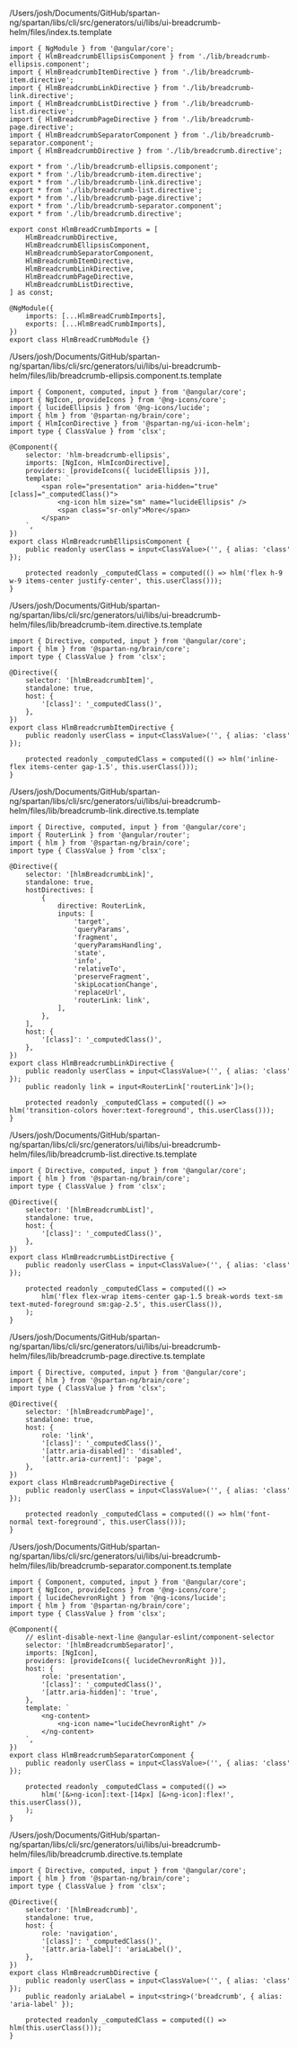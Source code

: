 /Users/josh/Documents/GitHub/spartan-ng/spartan/libs/cli/src/generators/ui/libs/ui-breadcrumb-helm/files/index.ts.template
```
import { NgModule } from '@angular/core';
import { HlmBreadcrumbEllipsisComponent } from './lib/breadcrumb-ellipsis.component';
import { HlmBreadcrumbItemDirective } from './lib/breadcrumb-item.directive';
import { HlmBreadcrumbLinkDirective } from './lib/breadcrumb-link.directive';
import { HlmBreadcrumbListDirective } from './lib/breadcrumb-list.directive';
import { HlmBreadcrumbPageDirective } from './lib/breadcrumb-page.directive';
import { HlmBreadcrumbSeparatorComponent } from './lib/breadcrumb-separator.component';
import { HlmBreadcrumbDirective } from './lib/breadcrumb.directive';

export * from './lib/breadcrumb-ellipsis.component';
export * from './lib/breadcrumb-item.directive';
export * from './lib/breadcrumb-link.directive';
export * from './lib/breadcrumb-list.directive';
export * from './lib/breadcrumb-page.directive';
export * from './lib/breadcrumb-separator.component';
export * from './lib/breadcrumb.directive';

export const HlmBreadCrumbImports = [
	HlmBreadcrumbDirective,
	HlmBreadcrumbEllipsisComponent,
	HlmBreadcrumbSeparatorComponent,
	HlmBreadcrumbItemDirective,
	HlmBreadcrumbLinkDirective,
	HlmBreadcrumbPageDirective,
	HlmBreadcrumbListDirective,
] as const;

@NgModule({
	imports: [...HlmBreadCrumbImports],
	exports: [...HlmBreadCrumbImports],
})
export class HlmBreadCrumbModule {}

```
/Users/josh/Documents/GitHub/spartan-ng/spartan/libs/cli/src/generators/ui/libs/ui-breadcrumb-helm/files/lib/breadcrumb-ellipsis.component.ts.template
```
import { Component, computed, input } from '@angular/core';
import { NgIcon, provideIcons } from '@ng-icons/core';
import { lucideEllipsis } from '@ng-icons/lucide';
import { hlm } from '@spartan-ng/brain/core';
import { HlmIconDirective } from '@spartan-ng/ui-icon-helm';
import type { ClassValue } from 'clsx';

@Component({
	selector: 'hlm-breadcrumb-ellipsis',
	imports: [NgIcon, HlmIconDirective],
	providers: [provideIcons({ lucideEllipsis })],
	template: `
		<span role="presentation" aria-hidden="true" [class]="_computedClass()">
			<ng-icon hlm size="sm" name="lucideEllipsis" />
			<span class="sr-only">More</span>
		</span>
	`,
})
export class HlmBreadcrumbEllipsisComponent {
	public readonly userClass = input<ClassValue>('', { alias: 'class' });

	protected readonly _computedClass = computed(() => hlm('flex h-9 w-9 items-center justify-center', this.userClass()));
}

```
/Users/josh/Documents/GitHub/spartan-ng/spartan/libs/cli/src/generators/ui/libs/ui-breadcrumb-helm/files/lib/breadcrumb-item.directive.ts.template
```
import { Directive, computed, input } from '@angular/core';
import { hlm } from '@spartan-ng/brain/core';
import type { ClassValue } from 'clsx';

@Directive({
	selector: '[hlmBreadcrumbItem]',
	standalone: true,
	host: {
		'[class]': '_computedClass()',
	},
})
export class HlmBreadcrumbItemDirective {
	public readonly userClass = input<ClassValue>('', { alias: 'class' });

	protected readonly _computedClass = computed(() => hlm('inline-flex items-center gap-1.5', this.userClass()));
}

```
/Users/josh/Documents/GitHub/spartan-ng/spartan/libs/cli/src/generators/ui/libs/ui-breadcrumb-helm/files/lib/breadcrumb-link.directive.ts.template
```
import { Directive, computed, input } from '@angular/core';
import { RouterLink } from '@angular/router';
import { hlm } from '@spartan-ng/brain/core';
import type { ClassValue } from 'clsx';

@Directive({
	selector: '[hlmBreadcrumbLink]',
	standalone: true,
	hostDirectives: [
		{
			directive: RouterLink,
			inputs: [
				'target',
				'queryParams',
				'fragment',
				'queryParamsHandling',
				'state',
				'info',
				'relativeTo',
				'preserveFragment',
				'skipLocationChange',
				'replaceUrl',
				'routerLink: link',
			],
		},
	],
	host: {
		'[class]': '_computedClass()',
	},
})
export class HlmBreadcrumbLinkDirective {
	public readonly userClass = input<ClassValue>('', { alias: 'class' });
	public readonly link = input<RouterLink['routerLink']>();

	protected readonly _computedClass = computed(() => hlm('transition-colors hover:text-foreground', this.userClass()));
}

```
/Users/josh/Documents/GitHub/spartan-ng/spartan/libs/cli/src/generators/ui/libs/ui-breadcrumb-helm/files/lib/breadcrumb-list.directive.ts.template
```
import { Directive, computed, input } from '@angular/core';
import { hlm } from '@spartan-ng/brain/core';
import type { ClassValue } from 'clsx';

@Directive({
	selector: '[hlmBreadcrumbList]',
	standalone: true,
	host: {
		'[class]': '_computedClass()',
	},
})
export class HlmBreadcrumbListDirective {
	public readonly userClass = input<ClassValue>('', { alias: 'class' });

	protected readonly _computedClass = computed(() =>
		hlm('flex flex-wrap items-center gap-1.5 break-words text-sm text-muted-foreground sm:gap-2.5', this.userClass()),
	);
}

```
/Users/josh/Documents/GitHub/spartan-ng/spartan/libs/cli/src/generators/ui/libs/ui-breadcrumb-helm/files/lib/breadcrumb-page.directive.ts.template
```
import { Directive, computed, input } from '@angular/core';
import { hlm } from '@spartan-ng/brain/core';
import type { ClassValue } from 'clsx';

@Directive({
	selector: '[hlmBreadcrumbPage]',
	standalone: true,
	host: {
		role: 'link',
		'[class]': '_computedClass()',
		'[attr.aria-disabled]': 'disabled',
		'[attr.aria-current]': 'page',
	},
})
export class HlmBreadcrumbPageDirective {
	public readonly userClass = input<ClassValue>('', { alias: 'class' });

	protected readonly _computedClass = computed(() => hlm('font-normal text-foreground', this.userClass()));
}

```
/Users/josh/Documents/GitHub/spartan-ng/spartan/libs/cli/src/generators/ui/libs/ui-breadcrumb-helm/files/lib/breadcrumb-separator.component.ts.template
```
import { Component, computed, input } from '@angular/core';
import { NgIcon, provideIcons } from '@ng-icons/core';
import { lucideChevronRight } from '@ng-icons/lucide';
import { hlm } from '@spartan-ng/brain/core';
import type { ClassValue } from 'clsx';

@Component({
	// eslint-disable-next-line @angular-eslint/component-selector
	selector: '[hlmBreadcrumbSeparator]',
	imports: [NgIcon],
	providers: [provideIcons({ lucideChevronRight })],
	host: {
		role: 'presentation',
		'[class]': '_computedClass()',
		'[attr.aria-hidden]': 'true',
	},
	template: `
		<ng-content>
			<ng-icon name="lucideChevronRight" />
		</ng-content>
	`,
})
export class HlmBreadcrumbSeparatorComponent {
	public readonly userClass = input<ClassValue>('', { alias: 'class' });

	protected readonly _computedClass = computed(() =>
		hlm('[&>ng-icon]:text-[14px] [&>ng-icon]:flex!', this.userClass()),
	);
}

```
/Users/josh/Documents/GitHub/spartan-ng/spartan/libs/cli/src/generators/ui/libs/ui-breadcrumb-helm/files/lib/breadcrumb.directive.ts.template
```
import { Directive, computed, input } from '@angular/core';
import { hlm } from '@spartan-ng/brain/core';
import type { ClassValue } from 'clsx';

@Directive({
	selector: '[hlmBreadcrumb]',
	standalone: true,
	host: {
		role: 'navigation',
		'[class]': '_computedClass()',
		'[attr.aria-label]': 'ariaLabel()',
	},
})
export class HlmBreadcrumbDirective {
	public readonly userClass = input<ClassValue>('', { alias: 'class' });
	public readonly ariaLabel = input<string>('breadcrumb', { alias: 'aria-label' });

	protected readonly _computedClass = computed(() => hlm(this.userClass()));
}

```
